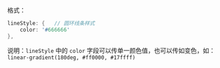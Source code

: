 格式：

```d
lineStyle: {   // 圆环线条样式
    color: '#666666'
},
```

说明：`lineStyle` 中的 `color` 字段可以传单一颜色值，也可以传如变色，如：`linear-gradient(180deg, #ff0000, #17ffff)`